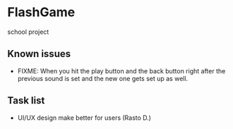 # FlashGame
school project

## Known issues
- FIXME: When you hit the play button and the back button right after the previous sound is set and the new one gets set up as well.

## Task list
- UI/UX design make  better for users (Rasto D.)